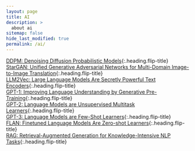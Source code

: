 ```yaml
---
layout: page
title: AI
description: >
  about ai
sitemap: false
hide_last_modified: true
permalink: /ai/
---
```


[DDPM: Denoising Diffusion Probabilistic Models]{:.heading.flip-title} \
[StarGAN: Unified Generative Adversarial Networks for Multi-Domain Image-to-Image Translation]{:.heading.flip-title} \
[LLM2Vec: Large Language Models Are Secretly Powerful Text Encoders]{:.heading.flip-title} \
[GPT-1: Improving Language Understanding by Generative Pre-Training]{:.heading.flip-title} \
[GPT-2: Language Models are Unsupervised Multitask Learners]{:.heading.flip-title} \
[GPT-3: Language Models are Few-Shot Learners]{:.heading.flip-title} \
[FLAN: Finetuned Language Models Are Zero-shot Learners]{:.heading.flip-title} \
[RAG: Retrieval-Augmented Generation for Knowledge-Intensive NLP Tasks]{:.heading.flip-title}

[DDPM: Denoising Diffusion Probabilistic Models]: /ai/2024-02-23-gm1
[StarGAN: Unified Generative Adversarial Networks for Multi-Domain Image-to-Image Translation]: /ai/2024-05-07-gm2
[LLM2Vec: Large Language Models Are Secretly Powerful Text Encoders]: /ai/2024-05-16-llm1
[GPT-1: Improving Language Understanding by Generative Pre-Training]: /ai/2024-05-16-llm2
[GPT-2: Language Models are Unsupervised Multitask Learners]: /ai/2025-12-24-llm3
[GPT-3: Language Models are Few-Shot Learners]: /ai/2025-12-27-llm4
[FLAN: Finetuned Language Models Are Zero-shot Learners]: /ai/2025-12-27-llm5
[RAG: Retrieval-Augmented Generation for Knowledge-Intensive NLP Tasks]: /ai/2025-01-05-llm6